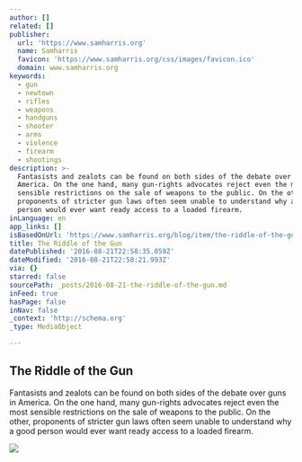 ```yaml
---
author: []
related: []
publisher:
  url: 'https://www.samharris.org'
  name: Samharris
  favicon: 'https://www.samharris.org/css/images/favicon.ico'
  domain: www.samharris.org
keywords:
  - gun
  - newtown
  - rifles
  - weapons
  - handguns
  - shooter
  - arms
  - violence
  - firearm
  - shootings
description: >-
  Fantasists and zealots can be found on both sides of the debate over guns in
  America. On the one hand, many gun-rights advocates reject even the most
  sensible restrictions on the sale of weapons to the public. On the other,
  proponents of stricter gun laws often seem unable to understand why a good
  person would ever want ready access to a loaded firearm.
inLanguage: en
app_links: []
isBasedOnUrl: 'https://www.samharris.org/blog/item/the-riddle-of-the-gun/'
title: The Riddle of the Gun
datePublished: '2016-08-21T22:58:35.059Z'
dateModified: '2016-08-21T22:58:21.993Z'
via: {}
starred: false
sourcePath: _posts/2016-08-21-the-riddle-of-the-gun.md
inFeed: true
hasPage: false
inNav: false
_context: 'http://schema.org'
_type: MediaObject

---
```

<article style=""><h1>The Riddle of the Gun</h1><p>Fantasists and zealots can be found on both sides of the debate over guns in America. On the one hand, many gun-rights advocates reject even the most sensible restrictions on the sale of weapons to the public. On the other, proponents of stricter gun laws often seem unable to understand why a good person would ever want ready access to a loaded firearm.</p><img src="https://www.samharris.org//images/made/images/uploads/6945350261_3aa05938df_o-crop_600_600_s_c1@1x.jpg" /></article>